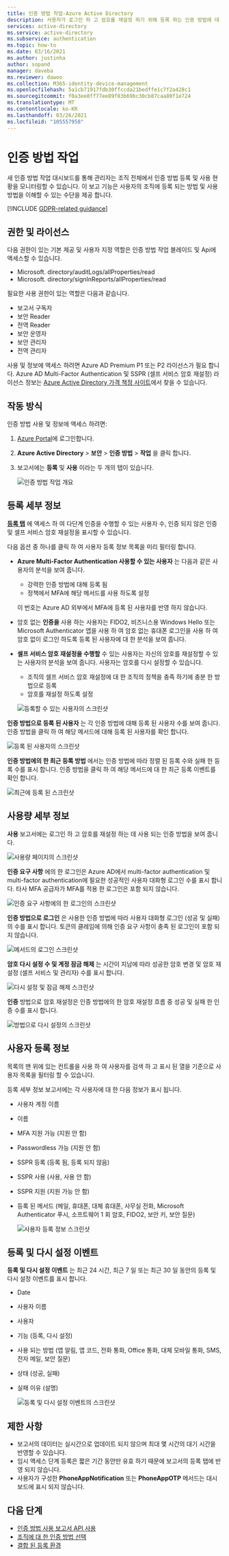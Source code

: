 ```yaml
---
title: 인증 방법 작업-Azure Active Directory
description: 사용자가 로그인 하 고 암호를 재설정 하기 위해 등록 하는 인증 방법에 대 한 개요입니다.
services: active-directory
ms.service: active-directory
ms.subservice: authentication
ms.topic: how-to
ms.date: 03/16/2021
ms.author: justinha
author: sopand
manager: daveba
ms.reviewer: dawoo
ms.collection: M365-identity-device-management
ms.openlocfilehash: 5a1cb71917fdb30ffccda21bedffe1c7f2a428c1
ms.sourcegitcommit: f0a3ee8ff77ee89f83b69bc30cb87caa80f1e724
ms.translationtype: MT
ms.contentlocale: ko-KR
ms.lasthandoff: 03/26/2021
ms.locfileid: "105557958"
---
```

# <a name="authentication-methods-activity"></a>인증 방법 작업 

새 인증 방법 작업 대시보드를 통해 관리자는 조직 전체에서 인증 방법 등록 및 사용 현황을 모니터링할 수 있습니다. 이 보고 기능은 사용자의 조직에 등록 되는 방법 및 사용 방법을 이해할 수 있는 수단을 제공 합니다.

[!INCLUDE [GDPR-related guidance](../../../includes/gdpr-dsr-and-stp-note.md)]

## <a name="permissions-and-licenses"></a>권한 및 라이선스

다음 권한이 있는 기본 제공 및 사용자 지정 역할은 인증 방법 작업 블레이드 및 Api에 액세스할 수 있습니다.

- Microsoft. directory/auditLogs/allProperties/read
- Microsoft. directory/signInReports/allProperties/read

필요한 사용 권한이 있는 역할은 다음과 같습니다.

- 보고서 구독자
- 보안 Reader
- 전역 Reader
- 보안 운영자
- 보안 관리자
- 전역 관리자

 사용 및 정보에 액세스 하려면 Azure AD Premium P1 또는 P2 라이선스가 필요 합니다. Azure AD Multi-Factor Authentication 및 SSPR (셀프 서비스 암호 재설정) 라이선스 정보는 [Azure Active Directory 가격 책정 사이트](https://azure.microsoft.com/pricing/details/active-directory/)에서 찾을 수 있습니다.

## <a name="how-it-works"></a>작동 방식

인증 방법 사용 및 정보에 액세스 하려면:

1. [Azure Portal](https://portal.azure.com)에 로그인합니다.
1. **Azure Active Directory**  >  **보안**  >  **인증 방법**  >  **작업** 을 클릭 합니다.
1. 보고서에는 **등록** 및 **사용** 이라는 두 개의 탭이 있습니다.

   ![인증 방법 작업 개요](media/how-to-authentication-methods-usage-insights/registration-usage-tabs.png)

## <a name="registration-details"></a>등록 세부 정보

[**등록 탭**](https://portal.azure.com/#blade/Microsoft_AAD_IAM/AuthMethodsOverviewBlade) 에 액세스 하 여 다단계 인증을 수행할 수 있는 사용자 수, 인증 되지 않은 인증 및 셀프 서비스 암호 재설정을 표시할 수 있습니다. 

다음 옵션 중 하나를 클릭 하 여 사용자 등록 정보 목록을 미리 필터링 합니다.

- **Azure Multi-Factor Authentication 사용할 수 있는 사용자** 는 다음과 같은 사용자의 분석을 보여 줍니다.
  - 강력한 인증 방법에 대해 등록 됨 
  - 정책에서 MFA에 해당 메서드를 사용 하도록 설정 
  
  이 번호는 Azure AD 외부에서 MFA에 등록 된 사용자를 반영 하지 않습니다. 
- 암호 없는 **인증을** 사용 하는 사용자는 FIDO2, 비즈니스용 Windows Hello 또는 Microsoft Authenticator 앱을 사용 하 여 암호 없는 휴대폰 로그인을 사용 하 여 암호 없이 로그인 하도록 등록 된 사용자에 대 한 분석을 보여 줍니다. 
- **셀프 서비스 암호 재설정을 수행할** 수 있는 사용자는 자신의 암호를 재설정할 수 있는 사용자의 분석을 보여 줍니다. 사용자는 암호를 다시 설정할 수 있습니다.
  - 조직의 셀프 서비스 암호 재설정에 대 한 조직의 정책을 충족 하기에 충분 한 방법으로 등록 
  - 암호를 재설정 하도록 설정 

  ![등록할 수 있는 사용자의 스크린샷](media/how-to-authentication-methods-usage-insights/users-capable.png)

**인증 방법으로 등록 된 사용자** 는 각 인증 방법에 대해 등록 된 사용자 수를 보여 줍니다. 인증 방법을 클릭 하 여 해당 메서드에 대해 등록 된 사용자를 확인 합니다.

![등록 된 사용자의 스크린샷](media/how-to-authentication-methods-usage-insights/users-registered.png)

**인증 방법에의 한 최근 등록 방법** 에서는 인증 방법에 따라 정렬 된 등록 수와 실패 한 등록 수를 표시 합니다. 인증 방법을 클릭 하 여 해당 메서드에 대 한 최근 등록 이벤트를 확인 합니다.

![최근에 등록 된 스크린샷](media/how-to-authentication-methods-usage-insights/recently-registered.png)

## <a name="usage-details"></a>사용량 세부 정보

**사용** 보고서에는 로그인 하 고 암호를 재설정 하는 데 사용 되는 인증 방법을 보여 줍니다.

![사용량 페이지의 스크린샷](media/how-to-authentication-methods-usage-insights/usage-page.png)

**인증 요구 사항** 에의 한 로그인은 Azure AD에서 multi-factor authentication 및 multi-factor authentication에 필요한 성공적인 사용자 대화형 로그인 수를 표시 합니다. 타사 MFA 공급자가 MFA를 적용 한 로그인은 포함 되지 않습니다.

![인증 요구 사항에의 한 로그인의 스크린샷](media/how-to-authentication-methods-usage-insights/sign-ins-protected.png)

**인증 방법으로 로그인** 은 사용한 인증 방법에 따라 사용자 대화형 로그인 (성공 및 실패)의 수를 표시 합니다. 토큰의 클레임에 의해 인증 요구 사항이 충족 된 로그인이 포함 되지 않습니다.

![메서드의 로그인 스크린샷](media/how-to-authentication-methods-usage-insights/sign-ins-by-method.png)

**암호 다시 설정 수 및 계정 잠금 해제** 는 시간이 지남에 따라 성공한 암호 변경 및 암호 재설정 (셀프 서비스 및 관리자) 수를 표시 합니다.

![다시 설정 및 잠금 해제 스크린샷](media/how-to-authentication-methods-usage-insights/password-changes.png)

**인증** 방법으로 암호 재설정은 인증 방법에의 한 암호 재설정 흐름 중 성공 및 실패 한 인증 수를 표시 합니다.

![방법으로 다시 설정의 스크린샷](media/how-to-authentication-methods-usage-insights/resets-by-method.png)

## <a name="user-registration-details"></a>사용자 등록 정보 

목록의 맨 위에 있는 컨트롤을 사용 하 여 사용자를 검색 하 고 표시 된 열을 기준으로 사용자 목록을 필터링 할 수 있습니다.

등록 세부 정보 보고서에는 각 사용자에 대 한 다음 정보가 표시 됩니다.

- 사용자 계정 이름
- 이름
- MFA 지원 가능 (지원 안 함)
- Passwordless 가능 (지원 안 함)
- SSPR 등록 (등록 됨, 등록 되지 않음)
- SSPR 사용 (사용, 사용 안 함)
- SSPR 지원 (지원 가능 안 함) 
- 등록 된 메서드 (메일, 휴대폰, 대체 휴대폰, 사무실 전화, Microsoft Authenticator 푸시, 소프트웨어 1 회 암호, FIDO2, 보안 키, 보안 질문)

  ![사용자 등록 정보 스크린샷](media/how-to-authentication-methods-usage-insights/registration-details.png)

## <a name="registration-and-reset-events"></a>등록 및 다시 설정 이벤트 

**등록 및 다시 설정 이벤트** 는 최근 24 시간, 최근 7 일 또는 최근 30 일 동안의 등록 및 다시 설정 이벤트를 표시 합니다.

- Date
- 사용자 이름
- 사용자 
- 기능 (등록, 다시 설정)
- 사용 되는 방법 (앱 알림, 앱 코드, 전화 통화, Office 통화, 대체 모바일 통화, SMS, 전자 메일, 보안 질문)
- 상태 (성공, 실패)
- 실패 이유 (설명)

  ![등록 및 다시 설정 이벤트의 스크린샷](media/how-to-authentication-methods-usage-insights/registration-and-reset-logs.png)

## <a name="limitations"></a>제한 사항

- 보고서의 데이터는 실시간으로 업데이트 되지 않으며 최대 몇 시간의 대기 시간을 반영할 수 있습니다.
- 임시 액세스 단계 등록은 짧은 기간 동안만 유효 하기 때문에 보고서의 등록 탭에 반영 되지 않습니다.
- 사용자가 구성한 **PhoneAppNotification** 또는 **PhoneAppOTP** 메서드는 대시보드에 표시 되지 않습니다. 

## <a name="next-steps"></a>다음 단계

- [인증 방법 사용 보고서 API 사용](/graph/api/resources/authenticationmethods-usage-insights-overview?view=graph-rest-beta)
- [조직에 대 한 인증 방법 선택](concept-authentication-methods.md)
- [결합 된 등록 환경](concept-registration-mfa-sspr-combined.md)
